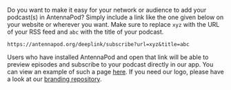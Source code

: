 Do you want to make it easy for your network or audience to add your podcast(s) in AntennaPod?
Simply include a link like the one given below on your website or wherever you want.
Make sure to replace `xyz` with the URL of your RSS feed and `abc` with the title of your podcast.

`https://antennapod.org/deeplink/subscribe?url=xyz&title=abc`

Users who have installed AntennaPod and open that link will be able to preview episodes and subscribe to your podcast directly in our app.
You can view an example of such a page [here](/deeplink/subscribe?url=https://antennapod.org/rss.xml&title=Blog+Posts).
If you need our logo, please have a look at our [branding repository](https://github.com/AntennaPod/branding).

